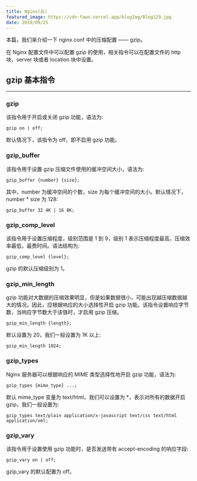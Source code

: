 ```yaml
---
title: Nginx(五)
featured_image: https://cdn-fawn.vercel.app/blogImg/Blog129.jpg
date: 2019/09/25
---
```


本篇，我们来介绍一下 nginx.conf 中的压缩配置 —— gzip。

在 Nginx 配置文件中可以配置 gzip 的使用，相关指令可以在配置文件的 http 块、server 块或者 location 块中设置。

## gzip 基本指令
***  
### gzip
该指令用于开启或关闭 gzip 功能，语法为: 
``` nginx
gzip on | off;
```

默认情况下，该指令为 off，即不启用 gzip 功能。

### gzip_buffer
该指令用于设置 gzip 压缩文件使用的缓冲空间大小，语法为: 
``` nginx
gzip_buffer {number} {size};
```

其中，number 为缓冲空间的个数，size 为每个缓冲空间的大小。默认情况下，number * size 为 128: 
``` nginx
gzip_buffer 32 4K | 16 8K;
```

### gzip_comp_level
该指令用于设置压缩程度，级别范围是 1 到 9，级别 1 表示压缩程度最高，压缩效率最低，最费时间。语法结构为: 
``` nginx
gzip_comp_level {level};
```

gzip 的默认压缩级别为 1。

### gzip_min_length
gzip 功能对大数据的压缩效果明显，但是如果数据很小，可能出现越压缩数据越大的情况。因此，应根据响应的大小选择性开启 gzip 功能。该指令设置响应字节数，当响应字节数大于该值时，才启用 gzip 压缩。
``` nginx
gzip_min_length {length};
```

默认设置为 20，我们一般设置为 1K 以上: 
``` nginx
gzip_min_length 1024;
```

### gzip_types
Nginx 服务器可以根据响应的 MIME 类型选择性地开启 gzip 功能，语法为: 
``` nginx
gzip_types {mime_type} ...;
```

默认 mime_type 变量为 text/html，我们可以设置为 *，表示对所有的数据开启 gzip，我们一般设置为: 
``` nginx
gzip_types text/plain application/x-javascript text/css text/html application/xml;
```

### gzip_vary
该指令用于设置使用 gzip 功能时，是否发送带有 accept-encoding 的响应字段: 
``` nginx
gzip_vary on | off;
```

gzip_vary 的默认配置为 off。